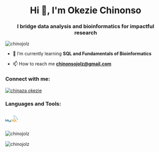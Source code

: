 <h1 align="center">Hi 👋, I'm Okezie Chinonso</h1>
<h3 align="center">I bridge data analysis and bioinformatics for impactful research</h3>

<p align="left"> <img src="https://komarev.com/ghpvc/?username=chinojolz&label=Profile%20views&color=0e75b6&style=flat" alt="chinojolz" /> </p>

- 🌱 I’m currently learning **SQL and Fundamentals of Bioinformatics**

- 📫 How to reach me **chinonsojolz@gmail.com**

<h3 align="left">Connect with me:</h3>
<p align="left">
<a href="https://linkedin.com/in/chinaza okezie" target="blank"><img align="center" src="https://raw.githubusercontent.com/rahuldkjain/github-profile-readme-generator/master/src/images/icons/Social/linked-in-alt.svg" alt="chinaza okezie" height="30" width="40" /></a>
</p>

<h3 align="left">Languages and Tools:</h3>
<p align="left"> <a href="https://www.mysql.com/" target="_blank" rel="noreferrer"> <img src="https://raw.githubusercontent.com/devicons/devicon/master/icons/mysql/mysql-original-wordmark.svg" alt="mysql" width="40" height="40"/> </a> </p>

<p><img align="center" src="https://github-readme-stats.vercel.app/api/top-langs?username=chinojolz&show_icons=true&locale=en&layout=compact" alt="chinojolz" /></p>

<p><img align="center" src="https://github-readme-streak-stats.herokuapp.com/?user=chinojolz&" alt="chinojolz" /></p>
